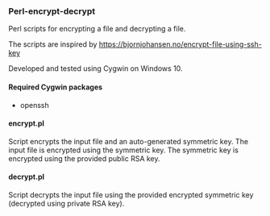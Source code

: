 ### Perl-encrypt-decrypt
Perl scripts for encrypting a file and decrypting a file.

The scripts are inspired by https://bjornjohansen.no/encrypt-file-using-ssh-key

Developed and tested using Cygwin on Windows 10.

#### Required Cygwin packages
- openssh

#### encrypt.pl
Script encrypts the input file and an auto-generated symmetric key.
The input file is encrypted using the symmetric key.
The symmetric key is encrypted using the provided public RSA key.

#### decrypt.pl
Script decrypts the input file using the provided encrypted symmetric key (decrypted using private RSA key).
